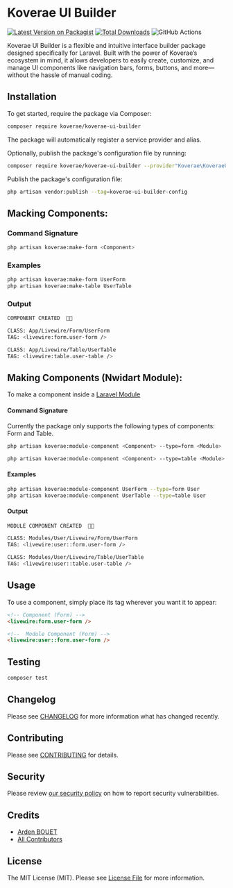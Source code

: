 # Koverae UI Builder

[![Latest Version on Packagist](https://img.shields.io/packagist/v/koverae/koverae-ui-builder.svg?style=flat-square)](https://packagist.org/packages/koverae/koverae-ui-builder)
[![Total Downloads](https://img.shields.io/packagist/dt/koverae/koverae-ui-builder.svg?style=flat-square)](https://packagist.org/packages/koverae/koverae-ui-builder)
![GitHub Actions](https://github.com/koverae/koverae-ui-builder/actions/workflows/main.yml/badge.svg)

Koverae UI Builder is a flexible and intuitive interface builder package designed specifically for Laravel. Built with the power of Koverae’s ecosystem in mind, it allows developers to easily create, customize, and manage UI components like navigation bars, forms, buttons, and more—without the hassle of manual coding.

## Installation

To get started, require the package via Composer:

```bash
composer require koverae/koverae-ui-builder
```

The package will automatically register a service provider and alias.

Optionally, publish the package's configuration file by running:

```bash
composer require koverae/koverae-ui-builder --provider"Koverae\KoveraeUiBuilder\KoveraeUiBuilderServiceProvider::class"
```


Publish the package's configuration file:
```bash
php artisan vendor:publish --tag=koverae-ui-builder-config
```
## Macking Components:
### Command Signature
```bash
php artisan koverae:make-form <Component>
```
### Examples
```bash
php artisan koverae:make-form UserForm
php artisan koverae:make-table UserTable
```
### Output
```bash
COMPONENT CREATED  🤙🏿

CLASS: App/Livewire/Form/UserForm
TAG: <livewire:form.user-form />

CLASS: App/Livewire/Table/UserTable
TAG: <livewire:table.user-table />
```

## Making Components (Nwidart Module):
To make a component inside a [Laravel Module](https://github.com/nWidart/laravel-modules) 
#### Command Signature
Currently the package only supports the following types of components: Form and Table.
```bash
php artisan koverae:module-component <Component> --type=form <Module>

php artisan koverae:module-component <Component> --type=table <Module>
```

#### Examples
```bash
php artisan koverae:module-component UserForm --type=form User
php artisan koverae:module-component UserTable --type=table User
```

#### Output
```bash
MODULE COMPONENT CREATED  🤙🏿

CLASS: Modules/User/Livewire/Form/UserForm
TAG: <livewire:user::form.user-form />

CLASS: Modules/User/Livewire/Table/UserTable
TAG: <livewire:user::table.user-table />
```

## Usage
To use a component, simply place its tag wherever you want it to appear:
```html
<!-- Component (Form) -->
<livewire:form.user-form />

<!--  Module Component (Form) -->
<livewire:user::form.user-form />

```

## Testing

```bash
composer test
```

## Changelog

Please see [CHANGELOG](CHANGELOG.md) for more information what has changed recently.

## Contributing

Please see [CONTRIBUTING](CONTRIBUTING.md) for details.

## Security

Please review [our security policy](https://github.com/Koverae/koverae-ui-builder/security) on how to report security vulnerabilities.

## Credits

-   [Arden BOUET](https://github.com/arden28)
-   [All Contributors](../../contributors)

## License

The MIT License (MIT). Please see [License File](LICENSE.md) for more information.

